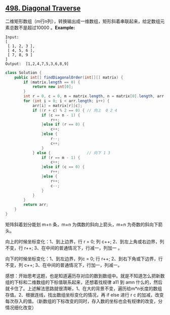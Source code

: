 ## [498. Diagonal Traverse](https://leetcode.com/problems/diagonal-traverse/description/)

二维矩形数组（m行n列），转换输出成一维数组，矩形斜着串联起来，给定数组元素总数不是超过10000 。**Example:**

```
Input:
[
 [ 1, 2, 3 ],
 [ 4, 5, 6 ],
 [ 7, 8, 9 ]
]
Output:  [1,2,4,7,5,3,6,8,9]
```

```java
class Solution {
    public int[] findDiagonalOrder(int[][] matrix) {
        if (matrix.length == 0) {
            return new int[0];
        }            
        int r = 0, c = 0, m = matrix.length, n = matrix[0].length, arr[] = new int[m * n];
        for (int i = 0; i < arr.length; i++) {
            arr[i] = matrix[r][c];
            if ((r + c) % 2 == 0) { // 向上  0 2 4
                if (c == n - 1) {
                    r++; 
                }else if (r == 0) {
                    c++;
                }else { 
                    r--; 
                    c++; 
                }
            } else {                // 向下 1 3
                if (r == m - 1) {
                    c++; 
                }else if (c == 0) {
                    r++; 
                }else { 
                    r++; 
                    c--; 
                }
            }   
        }   
        return arr;
    }
}
```

矩阵斜着划分能划 m+n 条，m+n 为偶数的斜向上箭头，m+n 为奇数的斜向下箭头。

向上的时候坐标变化：1、到上边界，行 r = 0; 列 c++; 2、到左上角或右边界，列不变，行 r++; 3、在中间的普通情况下，行减一，列加一 。

向下的时候坐标变化：1、到左边界，列c = 0; 行 r++; 2、到右下角或下边界，行不变，列 c++; 3、在中间的普通情况下，行加一，列减一。

感想：开始思考这题，也是知道遍历存对应的数到数组中。就是不知道怎么把新数组的下标和二维数组的下标值联系起来，还想着找规律 a11 到 amn 什么的，然后就卡住了。上述解法思路就很清晰，1、在大的背景不变，遍历给m*n长度的数组存值。2、根据连线，找出数组坐标变化的情况，再 if else 进行 r c 的加减，改变每次存入的值。（新数组的下标改变的同时，存入数的坐标也会有规律的改变，分情况细化改变）